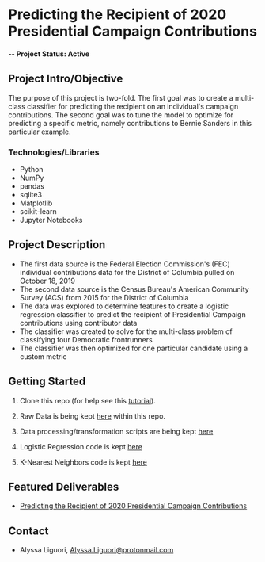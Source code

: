 # Predicting the Recipient of 2020 Presidential Campaign Contributions

#### -- Project Status: Active

## Project Intro/Objective
The purpose of this project is two-fold. The first goal was to create a multi-class classifier for predicting the recipient on an individual's campaign contributions. The second goal was to tune the model to optimize for predicting a specific metric, namely contributions to Bernie Sanders in this particular example. 

### Technologies/Libraries
* Python
* NumPy
* pandas
* sqlite3
* Matplotlib
* scikit-learn
* Jupyter Notebooks

## Project Description
- The first data source is the Federal Election Commission's (FEC) individual contributions data for the District of Columbia pulled on October 18, 2019
- The second data source is the Census Bureau's American Community Survey (ACS) from 2015 for the District of Columbia 
- The data was explored to determine features to create a logistic regression classifier to predict the recipient of Presidential Campaign contributions using contributor data
- The classifier was created to solve for the multi-class problem of classifying four Democratic frontrunners
- The classifier was then optimized for one particular candidate using a custom metric 

## Getting Started

1. Clone this repo (for help see this [tutorial](https://help.github.com/articles/cloning-a-repository/)).

2. Raw Data is being kept [here](https://github.com/ali0003433/political-contributions/tree/master/raw_data) within this repo.
    
3. Data processing/transformation scripts are being kept [here](https://github.com/ali0003433/predicting-recipient-presidential-contributions/blob/master/ntbk-1.ipynb)

4. Logistic Regression code is kept [here](https://github.com/ali0003433/predicting-recipient-presidential-contributions/blob/master/ntbk-2.ipynb)

5. K-Nearest Neighbors code is kept [here](https://github.com/ali0003433/predicting-recipient-presidential-contributions/blob/master/ntbk-3.ipynb)

## Featured Deliverables
* [Predicting the Recipient of 2020 Presidential Campaign Contributions](https://docs.google.com/presentation/d/1rupXD29Td_W4v2tG5Tqmqj0PIwOcIB2lv6xSA339FA4/edit)

## Contact
* Alyssa Liguori, Alyssa.Liguori@protonmail.com 

